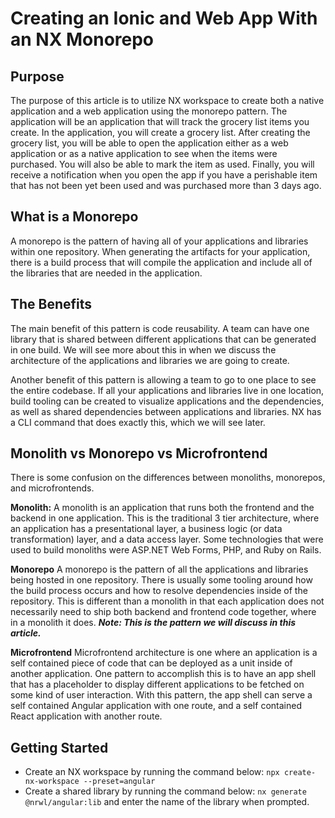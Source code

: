 # Creating an Ionic and Web App With an NX Monorepo

## Purpose
The purpose of this article is to utilize NX workspace to create both a native application and a web application using the monorepo pattern.  The application will be an application that will track the grocery list items you create.  In the application, you will create a grocery list.  After creating the grocery list, you will be able to open the application either as a web application or as a native application to see when the items were purchased.  You will also be able to mark the item as used.  Finally, you will receive a notification when you open the app if you have a perishable item that has not been yet been used and was purchased more than 3 days ago.

## What is a Monorepo
A monorepo is the pattern of having all of your applications and libraries within one repository.  When generating the artifacts for your application, there is a build process that will compile the application and include all of the libraries that are needed in the application.

## The Benefits
The main benefit of this pattern is code reusability.  A team can have one library that is shared between different applications that can be generated in one build.  We will see more about this in when we discuss the architecture of the applications and libraries we are going to create.  

Another benefit of this pattern is allowing a team to go to one place to see the entire codebase.  If all your applications and libraries live in one location, build tooling can be created to visualize applications and the dependencies, as well as shared dependencies between applications and libraries.  NX has a CLI command that does exactly this, which we will see later.

## Monolith vs Monorepo vs Microfrontend

There is some confusion on the differences between monoliths, monorepos, and microfrontends.

**Monolith:**
A monolith is an application that runs both the frontend and the backend in one application.  This is the traditional 3 tier architecture, where an application has a presentational layer, a business logic (or data transformation) layer, and a data access layer.  Some technologies that were used to build monoliths were ASP.NET Web Forms, PHP, and Ruby on Rails.

**Monorepo**
A monorepo is the pattern of all the applications and libraries being hosted in one repository.  There is usually some tooling around how the build process occurs and how to resolve dependencies inside of the repository.  This is different than a monolith in that each application does not necessarily need to ship both backend and frontend code together, where in a monolith it does.
***Note: This is the pattern we will discuss in this article.***

**Microfrontend**
Microfrontend architecture is one where an application is a self contained piece of code that can be deployed as a unit inside of another application.  One pattern to accomplish this is to have an app shell that has a placeholder to display different applications to be fetched on some kind of user interaction.  With this pattern, the app shell can serve a self contained Angular application with one route, and a self contained React application with another route.




## Getting Started

 - Create an NX workspace by running the command below:
 `npx create-nx-workspace --preset=angular`
- Create a shared library by running the command below:
`nx generate @nrwl/angular:lib` and enter the name of the library when prompted.

